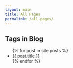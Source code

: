 ```yaml
---
layout: main
title: All Pages
permalink: /all-pages/
---
```

<section>
  <h1>Tags in Blog</h1>
  
  <ul>
  {% for post in site.posts %}
    <li>
      <a href="{{ post.url }}">{{ post.title }}</a>
    </li>
  {% endfor %}
</ul>
</section>


